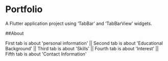 # Portfolio

A Flutter application project using ‘TabBar’ and ‘TabBarView’ widgets.

##About

First tab is about 'personal information' || Second tab is about 'Educational Background' || Third tab is about 'Skills' || Fourth tab is about 'Interest' || Fifth tab is about 'Contact Information'
